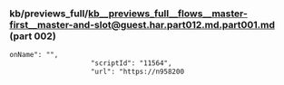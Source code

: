### kb/previews_full/kb__previews_full__flows__master-first__master-and-slot@guest.har.part012.md.part001.md (part 002)

```md
onName": "",
                    "scriptId": "11564",
                    "url": "https://n958200
```

```
